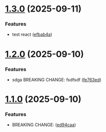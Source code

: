 # [1.3.0](https://github.com/aa1z3zz/release-please-monorepo-example/compare/v1.2.0...v1.3.0) (2025-09-11)


### Features

* test react ([efbab4a](https://github.com/aa1z3zz/release-please-monorepo-example/commit/efbab4a13b185f9eaf5c8b342a5921d5c186d36c))

# [1.2.0](https://github.com/aa1z3zz/release-please-monorepo-example/compare/v1.1.0...v1.2.0) (2025-09-10)


### Features

* sdga BREAKING CHANGE: fsdfsdf ([fe763ed](https://github.com/aa1z3zz/release-please-monorepo-example/commit/fe763ede0a07d38e1680632baae9d4007958c084))

# [1.1.0](https://github.com/aa1z3zz/release-please-monorepo-example/compare/v1.0.0...v1.1.0) (2025-09-10)


### Features

* BREAKING CHANGE: ([ed94caa](https://github.com/aa1z3zz/release-please-monorepo-example/commit/ed94caa4d49c09bcfd7d858006704162dfd192c1))

